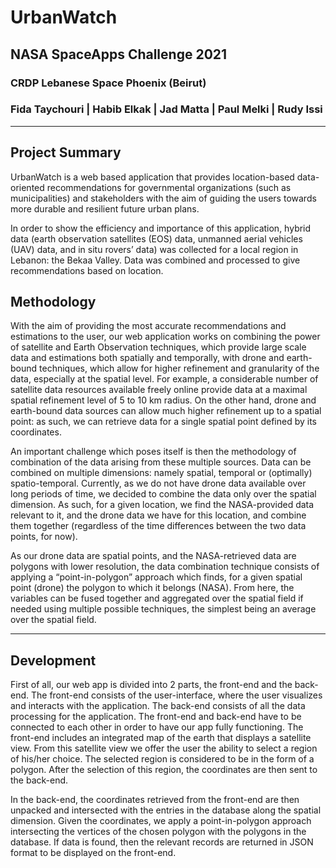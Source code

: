 # **UrbanWatch**

## NASA SpaceApps Challenge 2021
### CRDP Lebanese Space Phoenix (Beirut)

### Fida Taychouri | Habib Elkak | Jad Matta | Paul Melki | Rudy Issi 

--- 

## Project Summary
UrbanWatch is a web based application that provides location-based data-oriented recommendations for governmental organizations (such as municipalities) and stakeholders with the aim of guiding the users towards more durable and resilient future urban plans.

In order to show the efficiency and importance of this application, hybrid data (earth observation satellites (EOS) data, unmanned aerial vehicles (UAV) data, and in situ rovers’ data) was collected for a local region in Lebanon: the Bekaa Valley. Data was combined and processed to give recommendations based on location. 

## Methodology
With the aim of providing the most accurate recommendations and estimations to the user, our web application works on combining the power of satellite and Earth Observation techniques, which provide large scale data and estimations both spatially and temporally, with drone and earth-bound techniques, which allow for higher refinement and granularity of the data, especially at the spatial level. For example, a considerable number of satellite data resources available freely online provide data at a maximal spatial refinement level of 5 to 10 km radius. On the other hand, drone and earth-bound data sources can allow much higher refinement up to a spatial point: as such, we can retrieve data for a single spatial point defined by its coordinates.

An important challenge which poses itself is then the methodology of combination of the data arising from these multiple sources. Data can be combined on multiple dimensions: namely spatial, temporal or (optimally) spatio-temporal. Currently, as we do not have drone data available over long periods of time, we decided to combine the data only over the spatial dimension. As such, for a given location, we find the NASA-provided data relevant to it, and the drone data we have for this location, and combine them together (regardless of the time differences between the two data points, for now).

As our drone data are spatial points, and the NASA-retrieved data are polygons with lower resolution, the data combination technique consists of applying a “point-in-polygon” approach which finds, for a given spatial point (drone) the polygon to which it belongs (NASA). From here, the variables can be fused together and aggregated over the spatial field if needed using multiple possible techniques, the simplest being an average over the spatial field.

---

## Development
First of all, our web app is divided into 2 parts, the front-end and the back-end. The front-end consists of the user-interface, where the user visualizes and interacts with the application. The back-end consists of all the data processing for the application. The front-end and back-end have to be connected to each other in order to have our app fully functioning. The front-end includes an integrated map of the earth that displays a satellite view. From this satellite view we offer the user the ability to select a region of his/her choice. The selected region is considered to be in the form of a polygon. After the selection of this region, the coordinates are then sent to the back-end. 

In the back-end, the coordinates retrieved from the front-end are then unpacked and intersected with the entries in the database along the spatial dimension. Given the coordinates, we apply a point-in-polygon approach intersecting the vertices of the chosen polygon with the polygons in the database. If data is found, then the relevant records are returned in JSON format to be displayed on the front-end. 
